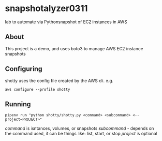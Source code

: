 # snapshotalyzer0311
lab to automate via Pythonsnapshot of EC2 instances in AWS

## About
This project is a demo, and uses boto3 to manage AWS EC2 instance snapshots

## Configuring
shotty uses the config file created by the AWS cli. e.g.

`aws configure --profile shotty`

## Running

`pipenv run "python shotty/shotty.py <command> <subcommand> <--project=PROJECT>"`

*command* is isntances, volumes, or snapshots
*subcommand* - depends on the command used, it can be things like: list, start, or stop
*project* is optional

